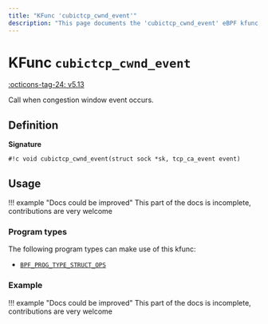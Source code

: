 ```yaml
---
title: "KFunc 'cubictcp_cwnd_event'"
description: "This page documents the 'cubictcp_cwnd_event' eBPF kfunc, including its definition, usage, program types that can use it, and examples."
---
```

# KFunc `cubictcp_cwnd_event`

<!-- [FEATURE_TAG](cubictcp_cwnd_event) -->
[:octicons-tag-24: v5.13](https://github.com/torvalds/linux/commit/e78aea8b2170be1b88c96a4d138422986a737336)
<!-- [/FEATURE_TAG] -->

Call when congestion window event occurs.

## Definition

**Signature**

<!-- [KFUNC_DEF] -->
`#!c void cubictcp_cwnd_event(struct sock *sk, tcp_ca_event event)`
<!-- [/KFUNC_DEF] -->

## Usage

!!! example "Docs could be improved"
    This part of the docs is incomplete, contributions are very welcome

### Program types

The following program types can make use of this kfunc:

<!-- [KFUNC_PROG_REF] -->
- [`BPF_PROG_TYPE_STRUCT_OPS`](../program-type/BPF_PROG_TYPE_STRUCT_OPS.md)
<!-- [/KFUNC_PROG_REF] -->

### Example

!!! example "Docs could be improved"
    This part of the docs is incomplete, contributions are very welcome

